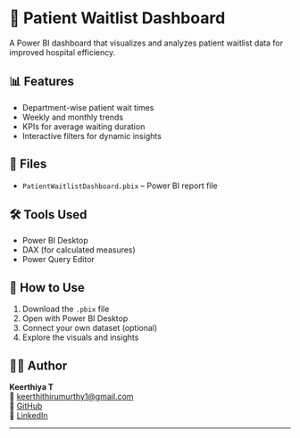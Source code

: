 # 🏥 Patient Waitlist Dashboard

A Power BI dashboard that visualizes and analyzes patient waitlist data for improved hospital efficiency.

## 📊 Features

- Department-wise patient wait times
- Weekly and monthly trends
- KPIs for average waiting duration
- Interactive filters for dynamic insights

## 📁 Files

- `PatientWaitlistDashboard.pbix` – Power BI report file

## 🛠️ Tools Used

- Power BI Desktop
- DAX (for calculated measures)
- Power Query Editor

## 📌 How to Use

1. Download the `.pbix` file  
2. Open with Power BI Desktop  
3. Connect your own dataset (optional)  
4. Explore the visuals and insights

## 👩‍💻 Author

**Keerthiya T**  
📧 keerthithirumurthy1@gmail.com  
🔗 [GitHub](https://github.com/KeerthiyaT)  
🔗 [LinkedIn](https://www.linkedin.com/in/keerthiya-thirumurthy-87b1a3259)

---

